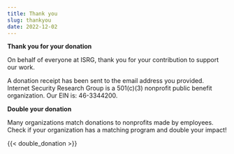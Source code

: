 ```yaml
---
title: Thank you
slug: thankyou
date: 2022-12-02
---
```



  <div class="container">
    <p><strong>Thank you for your donation</strong></p>
    <p>On behalf of everyone at ISRG, thank you for your contribution to support our work.</p>
    <p>A donation receipt has been sent to the email address you provided. Internet Security Research Group is a 501(c)(3) nonprofit public benefit organization. Our EIN is: 46-3344200.</p>
    <p class="pt-2"><strong>Double your donation</strong></p>
    <p>Many organizations match donations to nonprofits made by employees. Check if your organization has a matching program and double your impact!</p>
    <div class="pt-2">
      {{< double_donation >}}
    </div>
  </div>
